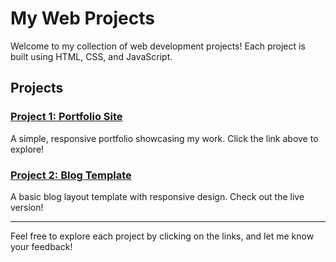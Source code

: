 # My Web Projects

Welcome to my collection of web development projects! Each project is built using HTML, CSS, and JavaScript.

## Projects

### [Project 1: Portfolio Site](https://balamurugan2004m.github.io/My-Projects/Project1/index.html)
A simple, responsive portfolio showcasing my work. Click the link above to explore!

### [Project 2: Blog Template](https://balamurugan2004m.github.io/My-Projects/Project2/index.html)
A basic blog layout template with responsive design. Check out the live version!

---

Feel free to explore each project by clicking on the links, and let me know your feedback!
